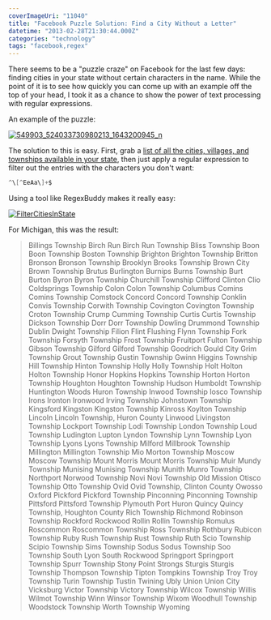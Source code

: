 ```yaml
---
coverImageUri: "11040"
title: "Facebook Puzzle Solution: Find a City Without a Letter"
datetime: "2013-02-28T21:30:44.000Z"
categories: "technology"
tags: "facebook,regex"
---
```


There seems to be a "puzzle craze" on Facebook for the last few days: finding cities in your state without certain characters in the name. While the point of it is to see how quickly you can come up with an example off the top of your head, I took it as a chance to show the power of text processing with regular expressions.

An example of the puzzle:

[![549903_524033730980213_1643200945_n](http://assets.brandonmartinez.com/brandonmartinez/2013/02/549903_524033730980213_1643200945_n.jpg)](http://assets.brandonmartinez.com/brandonmartinez/2013/02/549903_524033730980213_1643200945_n.jpg)

The solution to this is easy. First, grab a [list of all the cities, villages, and townships available in your state](http://en.wikipedia.org/wiki/List_of_cities,_villages,_and_townships_in_Michigan "Wikipedia | List of cities, villages, and townships in Michigan"), then just apply a regular expression to filter out the entries with the characters you don't want:

``` csharp
^\[^EeAa\]+$
```

Using a tool like RegexBuddy makes it really easy:

[![FilterCitiesInState](http://assets.brandonmartinez.com/brandonmartinez/2013/02/FilterCitiesInState-575x499.png)](http://assets.brandonmartinez.com/brandonmartinez/2013/02/FilterCitiesInState.png)

For Michigan, this was the result:

> Billings Township Birch Run Birch Run Township Bliss Township Boon Boon Township Boston Township Brighton Brighton Township Britton Bronson Bronson Township Brooklyn Brooks Township Brown City Brown Township Brutus Burlington Burnips Burns Township Burt Burton Byron Byron Township Churchill Township Clifford Clinton Clio Coldsprings Township Colon Colon Township Columbus Comins Comins Township Comstock Concord Concord Township Conklin Convis Township Corwith Township Covington Covington Township Croton Township Crump Cumming Township Curtis Curtis Township Dickson Township Dorr Dorr Township Dowling Drummond Township Dublin Dwight Township Filion Flint Flushing Flynn Township Fork Township Forsyth Township Frost Township Fruitport Fulton Township Gibson Township Gilford Gilford Township Goodrich Gould City Grim Township Grout Township Gustin Township Gwinn Higgins Township Hill Township Hinton Township Holly Holly Township Holt Holton Holton Township Honor Hopkins Hopkins Township Horton Horton Township Houghton Houghton Township Hudson Humboldt Township Huntington Woods Huron Township Inwood Township Iosco Township Irons Ironton Ironwood Irving Township Johnstown Township Kingsford Kingston Kingston Township Kinross Koylton Township Lincoln Lincoln Township, Huron County Linwood Livingston Township Lockport Township Lodi Township London Township Loud Township Ludington Lupton Lyndon Township Lynn Township Lyon Township Lyons Lyons Township Milford Millbrook Township Millington Millington Township Mio Morton Township Moscow Moscow Township Mount Morris Mount Morris Township Muir Mundy Township Munising Munising Township Munith Munro Township Northport Norwood Township Novi Novi Township Old Mission Otisco Township Otto Township Ovid Ovid Township, Clinton County Owosso Oxford Pickford Pickford Township Pinconning Pinconning Township Pittsford Pittsford Township Plymouth Port Huron Quincy Quincy Township, Houghton County Rich Township Richmond Robinson Township Rockford Rockwood Rollin Rollin Township Romulus Roscommon Roscommon Township Ross Township Rothbury Rubicon Township Ruby Rush Township Rust Township Ruth Scio Township Scipio Township Sims Township Sodus Sodus Township Soo Township South Lyon South Rockwood Springport Springport Township Spurr Township Stony Point Strongs Sturgis Sturgis Township Thompson Township Tipton Tompkins Township Troy Troy Township Turin Township Tustin Twining Ubly Union Union City Vicksburg Victor Township Victory Township Wilcox Township Willis Wilmot Township Winn Winsor Township Wixom Woodhull Township Woodstock Township Worth Township Wyoming
